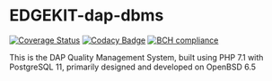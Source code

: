 # EDGEKIT-dap-dbms

[![Coverage Status](https://coveralls.io/repos/github/titomarifrancis/EDGEKIT-dap-dbms/badge.svg?branch=master)](https://coveralls.io/github/titomarifrancis/EDGEKIT-dap-dbms?branch=master)
[![Codacy Badge](https://api.codacy.com/project/badge/Grade/e9760afebb9a4969b56654cd1336c0c1)](https://www.codacy.com/app/titomarifrancis/EDGEKIT-dap-dbms?utm_source=github.com&amp;utm_medium=referral&amp;utm_content=titomarifrancis/EDGEKIT-dap-dbms&amp;utm_campaign=Badge_Grade)
[![BCH compliance](https://bettercodehub.com/edge/badge/titomarifrancis/EDGEKIT-dap-dbms?branch=master)](https://bettercodehub.com/)

This is the DAP Quality Management System, built using PHP 7.1 with PostgreSQL 11, primarily designed and developed on OpenBSD 6.5


